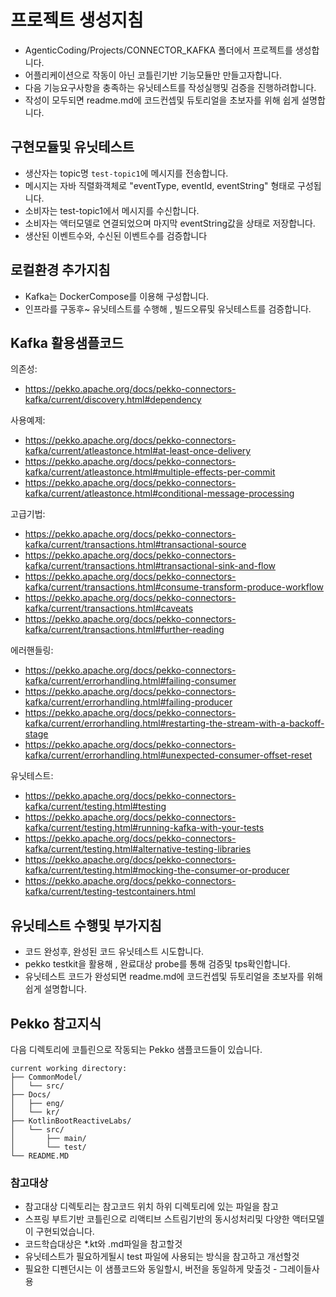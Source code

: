 
# 프로젝트 생성지침
- AgenticCoding/Projects/CONNECTOR_KAFKA 폴더에서 프로젝트를 생성합니다.
- 어플리케이션으로 작동이 아닌 코틀린기반 기능모듈만 만들고자합니다.
- 다음 기능요구사항을 충족하는 유닛테스트를 작성실행및 검증을 진행하려합니다.
- 작성이 모두되면 readme.md에 코드컨셉및 듀토리얼을 초보자를 위해 쉽게 설명합니다.

## 구현모듈및 유닛테스트
- 생산자는 topic명 `test-topic1`에 메시지를 전송합니다.
- 메시지는 자바 직렬화객체로 "eventType, eventId, eventString" 형태로 구성됩니다.
- 소비자는 test-topic1에서 메시지를 수신합니다.
- 소비자는 액터모델로 연결되었으며 마지막 eventString값을 상태로 저장합니다.
- 생산된 이벤트수와, 수신된 이벤트수를 검증합니다

## 로컬환경 추가지침
- Kafka는 DockerCompose를 이용해 구성합니다.
- 인프라를 구동후~ 유닛테스트를 수행해 , 빌드오류및 유닛테스트를 검증합니다.


## Kafka 활용샘플코드
의존성:
- https://pekko.apache.org/docs/pekko-connectors-kafka/current/discovery.html#dependency

사용예제:
- https://pekko.apache.org/docs/pekko-connectors-kafka/current/atleastonce.html#at-least-once-delivery
- https://pekko.apache.org/docs/pekko-connectors-kafka/current/atleastonce.html#multiple-effects-per-commit
- https://pekko.apache.org/docs/pekko-connectors-kafka/current/atleastonce.html#conditional-message-processing

고급기법:
- https://pekko.apache.org/docs/pekko-connectors-kafka/current/transactions.html#transactional-source
- https://pekko.apache.org/docs/pekko-connectors-kafka/current/transactions.html#transactional-sink-and-flow
- https://pekko.apache.org/docs/pekko-connectors-kafka/current/transactions.html#consume-transform-produce-workflow
- https://pekko.apache.org/docs/pekko-connectors-kafka/current/transactions.html#caveats
- https://pekko.apache.org/docs/pekko-connectors-kafka/current/transactions.html#further-reading

에러핸들링:
- https://pekko.apache.org/docs/pekko-connectors-kafka/current/errorhandling.html#failing-consumer
- https://pekko.apache.org/docs/pekko-connectors-kafka/current/errorhandling.html#failing-producer
- https://pekko.apache.org/docs/pekko-connectors-kafka/current/errorhandling.html#restarting-the-stream-with-a-backoff-stage
- https://pekko.apache.org/docs/pekko-connectors-kafka/current/errorhandling.html#unexpected-consumer-offset-reset

유닛테스트:
- https://pekko.apache.org/docs/pekko-connectors-kafka/current/testing.html#testing
- https://pekko.apache.org/docs/pekko-connectors-kafka/current/testing.html#running-kafka-with-your-tests
- https://pekko.apache.org/docs/pekko-connectors-kafka/current/testing.html#alternative-testing-libraries
- https://pekko.apache.org/docs/pekko-connectors-kafka/current/testing.html#mocking-the-consumer-or-producer
- https://pekko.apache.org/docs/pekko-connectors-kafka/current/testing-testcontainers.html


## 유닛테스트 수행및 부가지침
- 코드 완성후, 완성된 코드 유닛테스트 시도합니다.
- pekko testkit을 활용해 , 완료대상 probe를 통해 검증및 tps확인합니다.
- 유닛테스트 코드가 완성되면 readme.md에 코드컨셉및 듀토리얼을 초보자를 위해 쉽게 설명합니다.

## Pekko 참고지식

다음 디렉토리에 코틀린으로 작동되는 Pekko 샘플코드들이 있습니다.

```
current working directory:
├── CommonModel/
│   └── src/
├── Docs/
│   ├── eng/
│   └── kr/
├── KotlinBootReactiveLabs/
│   └── src/
│       ├── main/
│       └── test/
└── README.MD
```

### 참고대상
- 참고대상 디렉토리는 참고코드 위치 하위 디렉토리에 있는 파일을 참고
- 스프링 부트기반 코틀린으로 리액티브 스트림기반의 동시성처리및 다양한 액터모델이 구현되었습니다.
- 코드학습대상은 *.kt와 .md파일을 참고할것
- 유닛테스트가 필요하게될시 test 파일에 사용되는 방식을 참고하고 개선할것
- 필요한 디펜던시는 이 샘플코드와 동일할시, 버전을 동일하게 맞출것 - 그레이들사용